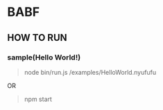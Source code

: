 # BABF

## HOW TO RUN

### sample(Hello World!)

> node bin/run.js /examples/HelloWorld.nyufufu

OR

> npm start
